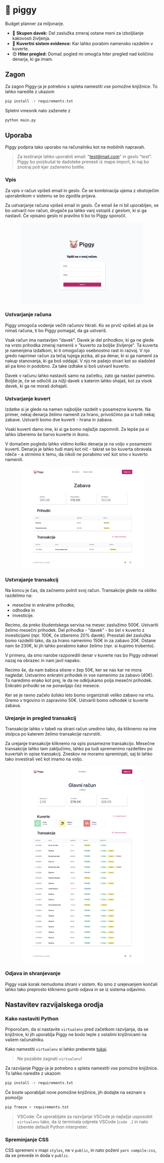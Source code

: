 # 🐷 piggy

Budget planner za miljonarje.

- 🏡 **Skupen davek:** Del zaslužka zmeraj ostane meni za izboljšanje kakovosti življenja.
- 📨 **Kuvertni sistem evidence:** Kar lahko porabim namensko razdelim v kuverte.
- 😍 **Hiter pregled:** Domač pogled mi omogča hiter pregled nad količino denarja, ki ga imam.

## Zagon

Za zagon Piggy-ja je potrebno s spleta namestiti vse pomožne knjižnice. To lahko naredite z ukazom

```bash
pip install -r requirements.txt
```

Spletni vmesnik nato zaženete z

```bash
python main.py
```

## Uporaba

Piggy podpira tako uporabo na računalniku kot na mobilnih napravah.

> Za testiranje lahko uporabiš email: "test@mail.com" in geslo "test". Piggy bo poizkušal te dadoteke prenesti iz mape import, ki naj bo znotraj poti kjer zaženemo bottle.

### Vpis

Za vpis v račun vpišeš email in geslo. Če se kombinacija ujema z obstoječim uporabnikom v sistemu se bo zgodila prijava.

Za ustvarjanje računa vpišeš email in geslo. Če email še ni bil uporabljen, se bo ustvaril nov račun, drugače pa lahko vanj vstopiš z geslom, ki si ga nastavil. Če vpisano geslo ni pravilno ti bo to Piggy sporočil.

<div align="center">
   <img src="assets/prijava.png" width="400" />
</div>

### Ustvarjanje računa

Piggy omogoča vodenje večih računov hkrati. Ko se prvič vpišeš ali pa še nimaš računa, ti bo Piggy pomagal, da ga ustvariš.

Vsak račun ima nastavljen "davek". Davek je del prihodkov, ki ga ne glede na vrsto prihodka zmeraj nameniš v "kuverto za boljše življenje". Ta kuverta je namenjena izdatkom, ki ti omogočajo osebnostno rast in razvoj. V njo gredo naprimer račun za tečaj tujega jezika, ali pa denar, ki si ga namenil za nakup stanovanja, ki ga boš oddajal. V njo ne pašejo stvari kot so sladoled ali pa kino in podobno. Za take izdtake si boš ustvaril kuverto.

Davek v računu lahko nastaviš samo na začetku, zato ga nastavi pametno. Boljše je, če se odločiš za nižji davek s katerim lahko shajaš, kot za visok davek, ki ga ne moraš dohajati.

### Ustvarjanje kuvert

Izdatke si je glede na namen najboljše razdelit v posamezne kuverte. Na primer, nekaj denarja želimo namenit za hrano, privoščimo pa si tudi nekaj zabave. Ustvarili bomo dve kuverti - hrana in zabava.

Vsaki kuverti damo ime, ki si ga bomo najlažje zapomnili. Za lepše pa si lahko izberemo še barvo kuverte in ikono.

V domačem pogledu lahko vidimo koliko denarja je na voljo v posamezni kuverti. Denarja je lahko tudi manj kot nič - takrat se bo kuverta obravala rdeče - a strmimo k temu, da nikoli ne porabimo več kot smo v kuverto namenili.

<div align="center">
   <img src="assets/kuverta.png" width="400" />
</div>

### Ustvrajanje transakcij

Na koncu je čas, da začnemo polnit svoj račun. Transakcije glede na obliko razdelimo na:

- mesečne in enkratne prihodke,
- odhodke in
- investicije.

Recimo, da preko študentskega servisa na mesec zaslužimo 500€. Ustvariti želimo mesečni prihodek. Del prihodka - "davek" - bo šel v kuverto z investicijami (npr. 100€, če izberemo 20% davek). Preostali del zaslužka bomo razdelili tako, da za hrano namenimo 150€ in za zabavo 20€. Ostane nam še 230€, ki jih lahko porabimo kakor želimo (npr. si kupimo trobento).

V primeru, da smo narobe razporedili denar v kuverte nas bo Piggy odnesel nazaj na obrazec in nam javil napako.

Recimo še, da nam babica stisne v žep 50€, ker se nas kar ne mora nagledat. Ustvarimo enkratni prihodek in vse namenimo za zabavo (40€). To naredimo enako kot prej, le da ne odkljukamo polja mesečni prihodek. Enkratni prihodki se ne ponavljajo čez mesece.

Ker se je ravno začelo šolsko leto bomo organizirali veliko zabavo na vrtu. Gremo v trgovino in zapravimo 50€. Ustvarili bomo odhodek iz kuverte zabava.

### Urejanje in pregled transakcij

Transakcije lahko v tabeli na strani račun uredimo tako, da kliknemo na ime stolpca po katerem želimo transakcije razvrstiti.

Za urejanje transakcije kliknemo na opis posamezne transakcijo. Mesečne transakcije lahko tam zaključimo, lahko pa tudi spremenimo razdelitev po kuvertah in opise transakcij. Zneskov ne moramo spreminjati, saj bi lahko tako investirali več kot imamo na voljo.

<div align="center">
   <img src="assets/domov.png" width="400" />
</div>

### Odjava in shranjevanje

Piggy vsak korak nemudoma shrani v sistem. Ko smo z urejevanjem končali lahko tako preprosto kliknemo gumb odjava in se iz sistema odjavimo.

## Nastavitev razvijalskega orodja

### Kako nastaviti Python

Priporočam, da si nastavite `virtualenv` pred začetkom razvijanja, da se knjižnice, ki jih uporablja Piggy ne bodo teple z ostalimi knjižnicami na vašem računalniku.

Kako namestiti `virtualenv` si lahko preberete [tukaj](https://packaging.python.org/guides/installing-using-pip-and-virtual-environments/).

> Ne pozabite zagnati `virtualenv`!

Za razvijanje Piggy-ja je potrebno s spleta namestiti vse pomožne knjižnice. To lahko naredite z ukazom

```bash
pip install -r requirements.txt
```

Če boste uporabljali nove pomožne knjižnice, jih dodajte na seznam s pomočjo

```bash
pip freeze > requirements.txt
```

> VSCode: Če uporabljate za razvijanje VSCode je najlažje usposobit `virtualenv` tako, da iz terminala odprete VSCode (`code .`) in nato izberete default Python interpreter.

### Spreminjanje CSS

CSS spremeni v mapi `styles`, ne v `public`, in nato poženi `yarn compile:css`, da se prevede in doda v `public`.
